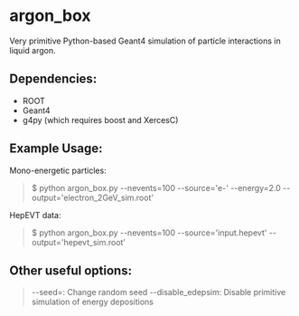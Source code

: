# argon_box
Very primitive Python-based Geant4 simulation of particle interactions in liquid argon.

## Dependencies:
 * ROOT
 * Geant4
 * g4py (which requires boost and XercesC)

## Example Usage:

Mono-energetic particles:
>  $ python argon_box.py --nevents=100 --source='e-' --energy=2.0 --output='electron_2GeV_sim.root'

HepEVT data:
>  $ python argon_box.py --nevents=100 --source='input.hepevt' --output='hepevt_sim.root'

## Other useful options:
>  --seed=<N>: Change random seed
>  --disable_edepsim: Disable primitive simulation of energy depositions

